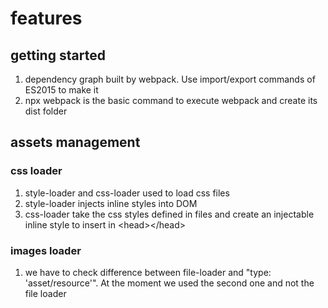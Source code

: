 # features

## getting started

1. dependency graph built by webpack. Use import/export commands of ES2015 to make it
1. npx webpack is the basic command to execute webpack and create its dist folder

## assets management

### css loader

1. style-loader and css-loader used to load css files
1. style-loader injects inline styles into DOM
1. css-loader take the css styles defined in files and create an injectable inline style to insert in \<head>\</head>

### images loader

1. we have to check difference between file-loader and "type: 'asset/resource'". At the moment we used the second one and not the file loader
